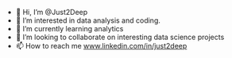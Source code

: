 - 👋 Hi, I’m @Just2Deep
- 👀 I’m interested in data analysis and coding.
- 🌱 I’m currently learning analytics
- 💞️ I’m looking to collaborate on interesting data science projects
- 📫 How to reach me www.linkedin.com/in/just2deep

<!---
Just2Deep/Just2Deep is a ✨ special ✨ repository because its `README.md` (this file) appears on your GitHub profile.
You can click the Preview link to take a look at your changes.
--->
